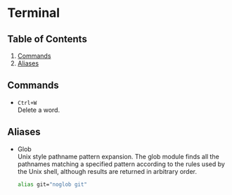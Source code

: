 # Terminal

## Table of Contents
1. [Commands](#commands)
1. [Aliases](#aliases)

## Commands
* `Ctrl+W`  
Delete a word.

## Aliases
* Glob  
  Unix style pathname pattern expansion. The glob module finds all the pathnames matching a specified pattern according to the rules used by the Unix shell, although results are returned in arbitrary order.
  ```bash
  alias git="noglob git"
  ```
